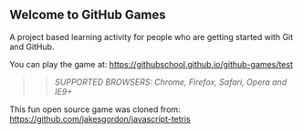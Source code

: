 ## Welcome to GitHub Games

A project based learning activity for people who are getting started with Git and GitHub.

You can play the game at: https://githubschool.github.io/github-games/test

> > _*SUPPORTED BROWSERS*: Chrome, Firefox, Safari, Opera and IE9+_

This fun open source game was cloned from: https://github.com/jakesgordon/javascript-tetris
